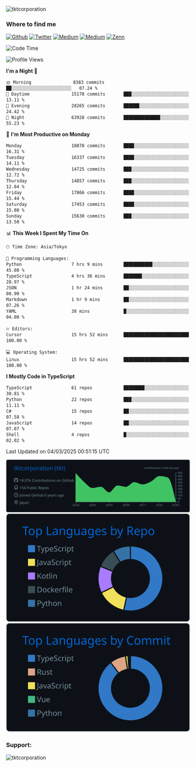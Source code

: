 <p align="left"> <img src="https://komarev.com/ghpvc/?username=tktcorporation&label=Profile%20views&color=0e75b6&style=flat" alt="tktcorporation" /> </p>

<h3>Where to find me</h3>
<p>
<a href="https://github.com/tktcorporation" target="_blank"><img alt="Github" src="https://img.shields.io/badge/GitHub-%2312100E.svg?&style=for-the-badge&logo=Github&logoColor=white" /></a>
<a href="https://twitter.com/tktcorporation" target="_blank"><img alt="Twitter" src="https://img.shields.io/badge/twitter-%231DA1F2.svg?&style=for-the-badge&logo=twitter&logoColor=white" /></a>
<a href="https://www.linkedin.com/in/tktcorporation" target="_blank"><img alt="Medium" src="https://img.shields.io/badge/linkdin-0a66c2.svg?&style=for-the-badge&logo=linkedin&logoColor=white" /></a>
<a href="https://qiita.com/tktcorporation" target="_blank"><img alt="Medium" src="https://img.shields.io/badge/qiita-55C500.svg?&style=for-the-badge&logo=qiita&logoColor=white" /></a>
<a href="https://zenn.dev/tktcorporation" target="_blank"><img alt="Zenn" src="https://img.shields.io/badge/Zenn-3EA8FF.svg?&style=for-the-badge&logo=Zenn&logoColor=white" /></a>
</p>
  
<!--START_SECTION:waka-->
![Code Time](http://img.shields.io/badge/Code%20Time-2%2C189%20hrs%2052%20mins-blue)

![Profile Views](http://img.shields.io/badge/Profile%20Views-23-blue)

**I'm a Night 🦉** 

```text
🌞 Morning                8383 commits        ██░░░░░░░░░░░░░░░░░░░░░░░   07.24 % 
🌆 Daytime                15170 commits       ███░░░░░░░░░░░░░░░░░░░░░░   13.11 % 
🌃 Evening                28265 commits       ██████░░░░░░░░░░░░░░░░░░░   24.42 % 
🌙 Night                  63928 commits       ██████████████░░░░░░░░░░░   55.23 % 
```
📅 **I'm Most Productive on Monday** 

```text
Monday                   18878 commits       ████░░░░░░░░░░░░░░░░░░░░░   16.31 % 
Tuesday                  16337 commits       ████░░░░░░░░░░░░░░░░░░░░░   14.11 % 
Wednesday                14725 commits       ███░░░░░░░░░░░░░░░░░░░░░░   12.72 % 
Thursday                 14857 commits       ███░░░░░░░░░░░░░░░░░░░░░░   12.84 % 
Friday                   17866 commits       ████░░░░░░░░░░░░░░░░░░░░░   15.44 % 
Saturday                 17453 commits       ████░░░░░░░░░░░░░░░░░░░░░   15.08 % 
Sunday                   15630 commits       ███░░░░░░░░░░░░░░░░░░░░░░   13.50 % 
```


📊 **This Week I Spent My Time On** 

```text
🕑︎ Time Zone: Asia/Tokyo

💬 Programming Languages: 
Python                   7 hrs 9 mins        ███████████░░░░░░░░░░░░░░   45.08 % 
TypeScript               4 hrs 36 mins       ███████░░░░░░░░░░░░░░░░░░   28.97 % 
JSON                     1 hr 24 mins        ██░░░░░░░░░░░░░░░░░░░░░░░   08.90 % 
Markdown                 1 hr 9 mins         ██░░░░░░░░░░░░░░░░░░░░░░░   07.26 % 
YAML                     38 mins             █░░░░░░░░░░░░░░░░░░░░░░░░   04.00 % 

🔥 Editors: 
Cursor                   15 hrs 52 mins      █████████████████████████   100.00 % 

💻 Operating System: 
Linux                    15 hrs 52 mins      █████████████████████████   100.00 % 
```

**I Mostly Code in TypeScript** 

```text
TypeScript               61 repos            ████████░░░░░░░░░░░░░░░░░   30.81 % 
Python                   22 repos            ███░░░░░░░░░░░░░░░░░░░░░░   11.11 % 
C#                       15 repos            ██░░░░░░░░░░░░░░░░░░░░░░░   07.58 % 
JavaScript               14 repos            ██░░░░░░░░░░░░░░░░░░░░░░░   07.07 % 
Shell                    4 repos             █░░░░░░░░░░░░░░░░░░░░░░░░   02.02 % 
```




 Last Updated on 04/03/2025 00:51:15 UTC
<!--END_SECTION:waka-->

[![](https://raw.githubusercontent.com/tktcorporation/tktcorporation/master/profile-summary-card-output/github_dark/0-profile-details.svg)](https://github.com/vn7n24fzkq/github-profile-summary-cards)
[![](https://raw.githubusercontent.com/tktcorporation/tktcorporation/master/profile-summary-card-output/github_dark/1-repos-per-language.svg)](https://github.com/vn7n24fzkq/github-profile-summary-cards) [![](https://raw.githubusercontent.com/tktcorporation/tktcorporation/master/profile-summary-card-output/github_dark/2-most-commit-language.svg)](https://github.com/vn7n24fzkq/github-profile-summary-cards)

<h3 align="left">Support:</h3>
<p><a href="https://www.buymeacoffee.com/tktcorporation"> <img align="left" src="https://cdn.buymeacoffee.com/buttons/v2/default-yellow.png" height="50" width="210" alt="tktcorporation" /></a></p><br><br>
